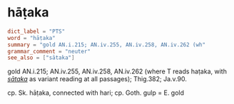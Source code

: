 # hāṭaka

``` toml
dict_label = "PTS"
word = "hāṭaka"
summary = "gold AN.i.215; AN.iv.255, AN.iv.258, AN.iv.262 (wh"
grammar_comment = "neuter"
see_also = ["sātaka"]
```

gold AN.i.215; AN.iv.255, AN.iv.258, AN.iv.262 (where T reads haṭaka, with *[sātaka](sātaka.md)* as variant reading at all passages); Thig.382; Ja.v.90.

cp. Sk. hāṭaka, connected with hari; cp. Goth. gulp = E. gold

